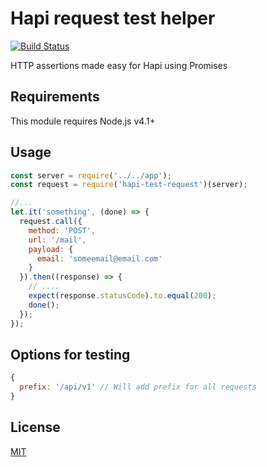 # Hapi request test helper

[![Build Status](ci-image)](ci-url)

HTTP assertions made easy for Hapi using Promises

## Requirements

This module requires Node.js v4.1+


## Usage

```javascript
const server = require('../../app');
const request = require('hapi-test-request')(server);

//...
let.it('something', (done) => {
  request.call({
  	method: 'POST',
  	url: '/mail',
  	payload: {
  	  email: 'someemail@email.com'
  	}
  }).then((response) => {
    // ....
    expect(response.statusCode).to.equal(200);
    done();
  });
});
```

## Options for testing

```javascript
{
  prefix: '/api/v1' // Will add prefix for all requests
}
```

## License
[MIT](https://github.com/konstantinzolotarev/hapi-test-request/blob/master/LICENSE)

[ci-image]: https://travis-ci.org/konstantinzolotarev/hapi-test-request.svg?branch=master
[ci-url]: https://travis-ci.org/konstantinzolotarev/hapi-test-request
